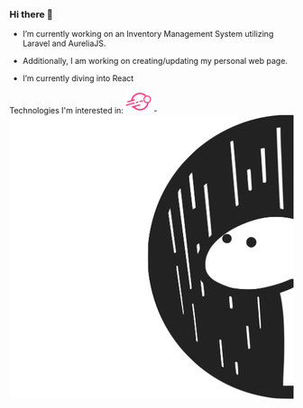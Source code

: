 ### Hi there 👋

- I’m currently working on an Inventory Management System utilizing Laravel and AureliaJS.

- Additionally, I am working on creating/updating my personal web page.

- I’m currently diving into React

Technologies I'm interested in: [![Fast Design Logo](fast.svg)](https://www.fast.design/) - [![Deno Logo](deno.svg)](https://deno.land/)
